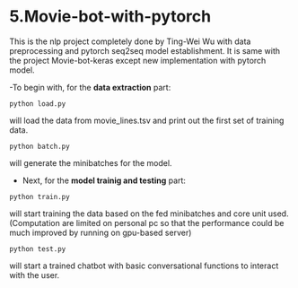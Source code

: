 # 5.Movie-bot-with-pytorch
This is the nlp project completely done by Ting-Wei Wu with data preprocessing and pytorch seq2seq model establishment.
It is same with the project Movie-bot-keras except new implementation with pytorch model.

-To begin with, for the **data extraction** part:
```
python load.py
```
will load the data from movie_lines.tsv and print out the first set of training data.
```
python batch.py
```
will generate the minibatches for the model.
-  Next, for the **model trainig and testing** part:
```
python train.py
```
will start training the data based on the fed minibatches and core unit used. <br>
(Computation are limited on personal pc so that the performance could be much improved by running on gpu-based server)
```
python test.py
```
will start a trained chatbot with basic conversational functions to interact with the user.

